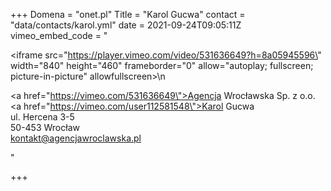 +++
Domena = "onet.pl"
Title = "Karol Gucwa"
contact = "data/contacts/karol.yml"
date = 2021-09-24T09:05:11Z
vimeo_embed_code = "<div><iframe src=\"https://player.vimeo.com/video/531636649?h=8a05945596\" width=\"840\" height=\"460\" frameborder=\"0\" allow=\"autoplay; fullscreen; picture-in-picture\" allowfullscreen></iframe>\n</div><div><p><a href=\"https://vimeo.com/531636649\">Agencja Wrocławska Sp. z o.o.</a></br> <a href=\"https://vimeo.com/user112581548\">Karol Gucwa</a> </br>ul. Hercena 3-5</br>50-453 Wrocław</br>kontakt@agencjawroclawska.pl</p></div>"

+++
